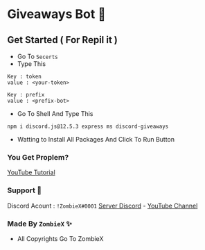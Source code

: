 
# Giveaways Bot 🎉

## Get Started ( For Repil it ) 
* Go To `Secerts`
* Type This
```
Key : token
value : <your-token>
```

```
Key : prefix
value : <prefix-bot>
```
* Go To Shell And Type This 
```
npm i discord.js@12.5.3 express ms discord-giveaways
``` 
* Watting to Install All Packages And Click To Run Button
### You Get Proplem? 

[YouTube Tutorial](https://youtu.be/w-yElEackXs)

### Support 🔰
Discord Acount : `!ZombieX#0001`
[Server Discord](https://discord.gg/crJx77aEsq) - [YouTube Channel](https://youtube.com/channel/UC0A5FZItuziL5iWIinQeKcQ)

### Made By `ZombieX` ✨
* All Copyrights Go To ZombieX 



